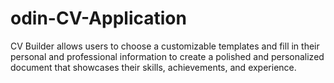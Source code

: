 # odin-CV-Application
 CV Builder allows users to choose a customizable templates and fill in their personal and professional information to create a polished and personalized document that showcases their skills, achievements, and experience.
